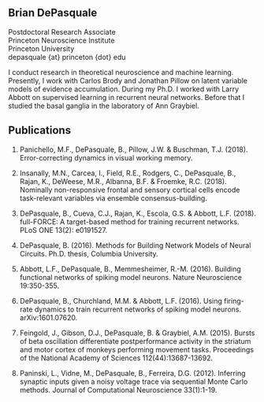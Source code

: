 ## Brian DePasquale

Postdoctoral Research Associate\
Princeton Neuroscience Institute\
Princeton University\
depasquale {at} princeton {dot} edu 

I conduct research in theoretical neuroscience and machine learning. Presently, I work with Carlos Brody and Jonathan Pillow on latent variable models of evidence accumulation. During my Ph.D. I worked with Larry Abbott on supervised learning in recurrent neural networks. Before that I studied the basal ganglia in the laboratory of Ann Graybiel.

## Publications

1. Panichello, M.F., DePasquale, B., Pillow, J.W. & Buschman, T.J. (2018). Error-correcting dynamics in visual working memory.

2. Insanally, M.N., Carcea, I., Field, R.E., Rodgers, C., DePasquale, B., Rajan, K., DeWeese, M.R., Albanna, B.F. & Froemke, R.C. (2018). Nominally non-responsive frontal and sensory cortical cells encode task-relevant variables via ensemble consensus-building.

3. DePasquale, B., Cueva, C.J., Rajan, K., Escola, G.S. & Abbott, L.F. (2018). full-FORCE: A target-based method for training recurrent networks. PLoS ONE 13(2): e0191527.

4. DePasquale, B. (2016). Methods for Building Network Models of Neural Circuits. Ph.D. thesis, Columbia University.

5. Abbott, L.F., DePasquale, B., Memmesheimer, R.-M. (2016). Building functional networks of spiking model neurons. Nature Neuroscience 19:350-355.

6. DePasquale, B., Churchland, M.M. & Abbott, L.F. (2016). Using firing-rate dynamics to train recurrent networks of spiking model neurons. arXiv:1601.07620.

7. Feingold, J., Gibson, D.J., DePasquale, B. & Graybiel, A.M. (2015). Bursts of beta oscillation differentiate postperformance activity in the striatum and motor cortex of monkeys performing movement tasks. Proceedings of the National Academy of Sciences 112(44):13687-13692.

8. Paninski, L., Vidne, M., DePasquale, B., Ferreira, D.G. (2012). Inferring synaptic inputs given a noisy voltage trace via sequential Monte Carlo methods. Journal of Computational Neuroscience 33(1):1-19.

